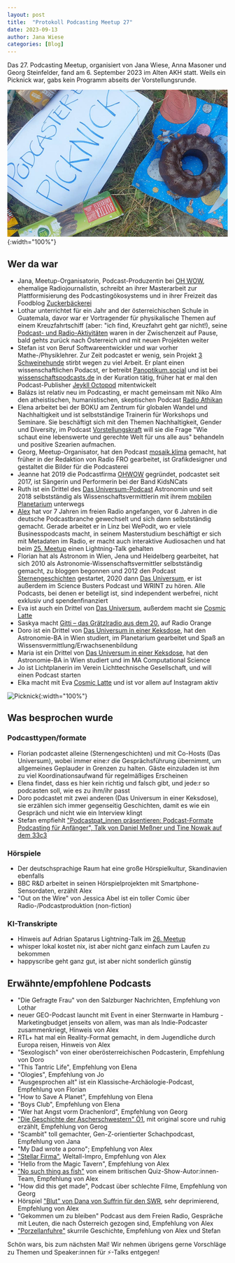 ```yaml
---
layout: post
title:  "Protokoll Podcasting Meetup 27"
date: 2023-09-13
author: Jana Wiese
categories: [Blog]
---
```



Das 27. Podcasting Meetup, organisiert von Jana Wiese, Anna Masoner und Georg Steinfelder, fand am 6. September 2023 im Alten AKH statt. Weils ein Picknick war, gabs kein Programm abseits der Vorstellungsrunde.

![Picknick](/img/m27/meetup27-picknick-web.jpg){:width="100%"}

## Wer da war

- Jana, Meetup-Organisatorin, Podcast-Produzentin bei [OH WOW](www.ohwow.eu), ehemalige Radiojournalistin, schreibt an ihrer Masterarbeit zur Plattformisierung des Podcastingökosystems und in ihrer Freizeit das Foodblog [Zuckerbäckerei](www.zuckerbaeckerei.com)
- Lothar unterrichtet für ein Jahr and der österreichischen Schule in Guatemala, davor war er Vortragender für physikalische Themen auf einem Kreuzfahrtschiff (aber: "ich find, Kreuzfahrt geht gar nicht!), seine [Podcast- und Radio-Aktivitäten](https://www.sprechkontakt.at/) waren in der Zwischenzeit auf Pause, bald gehts zurück nach Österreich und mit neuen Projekten weiter
- Stefan ist von Beruf Softwareentwickler und war vorher Mathe-/Physiklehrer. Zur Zeit podcastet er wenig, sein Projekt [3 Schweinehunde](https://3-schweinehun.de/) stirbt wegen zu viel Arbeit. Er plant einen wissenschaftlichen Podacst, er betreibt [Panoptikum.social](https://panoptikum.social/) und ist bei [wissenschaftspodcasts.de](https://wissenschaftspodcasts.de/) in der Kuration tätig, früher hat er mal den Podcast-Publisher [Jeykll Octopod](https://github.com/jekyll-octopod/jekyll-octopod) mitentwickelt
-  Balázs ist relativ neu im Podcasting, er macht gemeinsam mit Niko Alm den atheistischen, humanistischen, skeptischen Podcast [Radio Athikan](https://podcast.athikan.at/)
-  Elena arbeitet bei der BOKU am Zentrum für globalen Wandel und Nachhaltigkeit und ist selbstständige Trainerin für Workshops und Seminare. Sie beschäftigt sich mit den Themen Nachhaltigkeit, Gender und Diversity, im Podcast [Vorstellungskraft](https://www.marolenasstimme.at/vorstellungskraft-podcast/) will sie die Frage "Wie schaut eine lebenswerte und gerechte Welt für uns alle aus" behandeln und positive Szearien aufmachen.
-  Georg, Meetup-Organisator, hat den Podcast [mosaik.klima](https://www.steinfelder.at/mosaikklima/) gemacht, hat früher in der Redaktion von Radio FRO gearbeitet, ist Grafikdesigner und gestaltet die Bilder für die Podcasterei
-  Jeanne hat 2019 die Podcastfirma [OHWOW](www.ohwow.eu) gegründet, podcastet seit 2017, ist Sängerin und Performerin bei der Band KidsNCats
-  Ruth ist ein Drittel des [Das Universum-Podcast](https://dasuniversum.podigee.io/) Astronomin und seit 2018 selbstständig als Wissenschaftsvermittlerin mit ihrem [mobilen Planetarium](https://mobilesplanetarium.wixsite.com/) unterwegs
-  [Alex](http://www.alexanderweller.com/) hat vor 7 Jahren im freien Radio angefangen, vor 6 Jahren in die deutsche Podcastbranche gewechselt und sich dann selbstständig gemacht. Gerade arbeitet er in Linz bei WePodit, wo er viele Businesspodcasts macht, in seinem Masterstudium beschäftigt er sich mit Metadaten im Radio, er macht auch interaktive Audiosachen und hat beim [25. Meetup](https://www.podcasterei.at/meetups/2023-03-15-protokoll-25-meetup.html) einen Lightning-Talk gehalten
-  Florian hat als Astronom in Wien, Jena und Heidelberg gearbeitet, hat sich 2010 als Astronomie-Wissenschaftsvermittler selbstständig gemacht, zu bloggen begonnen und 2012 den Podcast [Sternengeschichten](https://sternengeschichten.podigee.io/) gestartet, 2020 dann [Das Universum](https://dasuniversum.podigee.io/), er ist außerdem im Science Busters Podcast und WRINT zu hören. Alle Podcasts, bei denen er beteiligt ist, sind independent werbefrei, nicht exklusiv und spendenfinanziert
-  Eva ist auch ein Drittel von [Das Universum](https://dasuniversum.podigee.io/), außerdem macht sie [Cosmic Latte](https://cosmiclatte.podigee.io/)
-  Saskya macht [Gitti – das Grätzlradio aus dem 20.](https://o94.at/programm/sendereihen/gitti) auf Radio Orange
-  Doro ist ein Drittel von [Das Universum in einer Keksdose](https://keksuniversum.at/), hat den Astronomie-BA in Wien studiert, im Planetarium gearbeitet und Spaß an Wissensvermittlung/Erwachsenenbildung
-  Maria ist ein Drittel von [Das Universum in einer Keksdose](https://keksuniversum.at/), hat den Astronomie-BA in Wien studiert und im MA Computational Science
-  Jo ist Lichtplanerin im Verein Lichttechnische Gesellschaft, und will einen Podcast starten
-  Elka macht mit Eva [Cosmic Latte](https://cosmiclatte.podigee.io/) und ist vor allem auf Instagram aktiv

![Picknick](/meetup27-web.jpg){:width="100%"}

 ## Was besprochen wurde 

 ### Podcasttypen/formate 
 - Florian podcastet alleine (Sternengeschichten) und mit Co-Hosts (Das Universum), wobei immer eine:r die Gesprächsführung übernimmt, um allgemeines Geplauder in Grenzen zu halten. Gäste einzuladen ist ihm zu viel Koordinationsaufwand für regelmäßiges Erscheinen
 - Elena findet, dass es hier kein richtig und falsch gibt, und jede:r so podcasten soll, wie es zu ihm/ihr passt
 - Doro podcastet mit zwei anderen (Das Universum in einer Keksdose), sie erzählen sich immer gegenseitig Geschichten, damit es wie ein Gespräch und nicht wie ein Interview klingt
 - Stefan empfiehlt ["Podcastpat_innen präsentieren: Podcast-Formate Podcasting für Anfänger", Talk von Daniel Meßner und Tine Nowak auf dem 33c3](https://media.ccc.de/v/33c3-399-podcastpat_innen_prasentieren_podcast-formate)

### Hörspiele 
- Der deutschsprachige Raum hat eine große Hörspielkultur, Skandinavien ebenfalls
- BBC R&D arbeitet in seinen Hörspielprojekten mit Smartphone-Sensordaten, erzählt Alex
- "Out on the Wire" von Jessica Abel ist ein toller Comic über Radio-/Podcastproduktion (non-fiction)

### KI-Transkripte 
- Hinweis auf Adrian Spatarus Lightning-Talk im [26. Meetup](https://www.podcasterei.at/meetups/2023-08-08-protokoll-26-meetup.html)
- whisper lokal kostet nix, ist aber nicht ganz einfach zum Laufen zu bekommen
- happyscribe geht ganz gut, ist aber nicht sonderlich günstig

## Erwähnte/empfohlene Podcasts
- "Die Gefragte Frau" von den Salzburger Nachrichten, Empfehlung von Lothar
- neuer GEO-Podcast launcht mit Event in einer Sternwarte in Hamburg - Marketingbudget jenseits von allem, was man als Indie-Podcaster zusammenkriegt, Hinweis von Alex
- RTL+ hat mal ein Reality-Format gemacht, in dem Jugendliche durch Europa reisen, Hinweis von Alex
- "Sexologisch" von einer oberösterreichischen Podcasterin, Empfehlung von Doro
- "This Tantric Life", Empfehlung von Elena
- "Ologies", Empfehlung von Jo
- "Ausgesprochen alt" ist ein Klassische-Archäologie-Podcast, Empfehlung von Florian
- "How to Save A Planet", Empfehlung von Elena
- "Boys Club", Empfehlung von Elena
- "Wer hat Angst vorm Drachenlord", Empfehlung von Georg
- ["Die Geschichte der Ascherschwestern" Ö1](https://oe1.orf.at/artikel/702647/Die-Geschichte-der-Ascher-Schwestern), mit original score und ruhig erzählt, Empfehlung von Gerog
- "Scambit" toll gemachter, Gen-Z-orientierter Schachpodcast, Empfehlung von Jana
- "My Dad wrote a porno"; Empfehlung von Alex
- ["Stellar Firma"](https://podcasts.apple.com/us/podcast/stellar-firma/id1451762036), Weltall-Impro, Empfehlung von Alex
- "Hello from the Magic Tavern", Empfehlung von Alex
- ["No such thing as fish"](https://www.nosuchthingasafish.com/) von einem britischen Quiz-Show-Autor:innen-Team, Empfehlung von Alex
- "How did this get made", Podcast über schlechte Filme, Empfehlung von Georg
- Hörspiel ["Blut" von Dana von Suffrin für den SWR](https://www.swr.de/swr2/hoerspiel/ard-hoerspieltage/dana-von-suffrin-blut-hoerspiel-nach-einer-wahren-begebenheit-100.html), sehr deprimierend, Empfehlung von Alex
- "Gekommen um zu bleiben" Podcast aus dem Freien Radio, Gespräche mit Leuten, die nach Österreich gezogen sind, Empfehlung von Alex
- ["Porzellanfuhre"](https://geschichtspodcasts.de/podcast/porzellanfuhre) skurrile Geschichte, Empfehlung von Alex und Stefan

Schön wars, bis zum nächsten Mal! Wir nehmen übrigens gerne Vorschläge zu Themen und Speaker:innen für ⚡-Talks entgegen!

